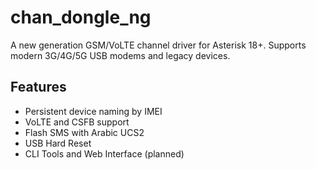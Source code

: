 # chan_dongle_ng

A new generation GSM/VoLTE channel driver for Asterisk 18+.
Supports modern 3G/4G/5G USB modems and legacy devices.

## Features
- Persistent device naming by IMEI
- VoLTE and CSFB support
- Flash SMS with Arabic UCS2
- USB Hard Reset
- CLI Tools and Web Interface (planned)
